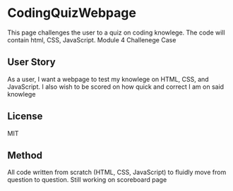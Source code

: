 # CodingQuizWebpage
This page challenges the user to a quiz on coding knowlege. The code will contain html, CSS, JavaScript. Module 4 Challenege Case 

## User Story
As a user, I want a webpage to test my knowlege on HTML, CSS, and JavaScript. I also wish to be scored on how quick and correct I am on said knowlege

## License
MIT

## Method
All code written from scratch (HTML, CSS, JavaScript) to fluidly move from question to question. Still working on scoreboard page
